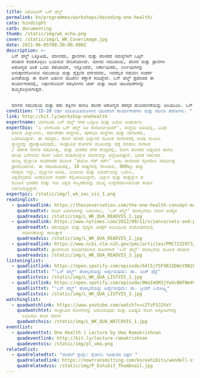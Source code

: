 ```yaml
---
title: ಡಿಕೋಡಿಂಗ್‌ ಒನ್‌ ಹೆಲ್ಥ್‌
permalink: kn/programmes/workshops/decoding-one-health/
cata: hindsight
catb: documenting
thumb: /static/img/wk_echo.png
cover: /static/img/L_WK_Coverimage.jpg
date: 2021-06-05T08:30:00.000Z
description: >-
  ಒನ್‌ ಹೆಲ್ಥ್‌ ಒಕ್ಕೂಟವು, ಮಾನವರು, ಪ್ರಾಣಿಗಳು ಮತ್ತು ಪರಿಸರದ ಸಮಸ್ಯೆಗಳಿಗೆ ಒಟ್ಟಿಗೆ
  ಪರಿಹಾರ ಕಂಡುಕೊಳ್ಳಲು ಬಯಸುವ ವೇದಿಕೆಯಾಗಿದೆ. ಮಾನವ ಸಮುದಾಯ, ಪರಿಸರ ಮತ್ತು ಪ್ರಾಣಿಗಳ
  ಆರೋಗ್ಯದ ಚಿಂತೆ ಒಂದು ಕಡೆಯಾದರೆ, ಇನ್ನೊಂದೆಡೆ, ನಿರ್ಣಾಯಕರು, ನಿರ್ಣಯಗಳನ್ನು
  ಅನುಷ್ಠಾನಗೊಳಿಸುವ ಸಮುದಾಯ ಮತ್ತು ಶೈಕ್ಷಣಿಕ ವರ್ಗದವರು, ಇವರೆಲ್ಲರ ನಡುವಣ ಸಂಪರ್ಕ
  ಹೀನತೆಯನ್ನು ಈ ರೋಗ ಪಿಡುಗಿನ ಮುಖೇಣ ಕಣ್ಣಾರೆ ಕಂಡಿದ್ದೇವೆ. ಒನ್‌ ಹೆಲ್ಥ್‌ ಪ್ರಪಂಚದ ಈ
  ಕಾರ್ಯಾಗಾರದಲ್ಲಿ, ನಿಪುಣರೊಂದಿಗೆ ಸಹಭಾಗಿಗಳ ಚರ್ಚೆ ಮತ್ತು ಆಟದ ಚಟುವಟಿಕೆಗಳನ್ನು
  ಹಮ್ಮಿಕೊಳ್ಳಲಾಗುತ್ತದೆ.


  ಮಾನವ ಸಮುದಾಯ ಮತ್ತು ಪಶು ಪಕ್ಷಿಗಳ ಹಾಗೂ ಪರಿಸರ ಆರೋಗ್ಯದ ಪರಸ್ಪರ ಹೊಂದಾಣಿಕೆಯನ್ನು ಅರಿಯುವಿರಿ. ಒನ್‌ ಹೆಲ್ಥ್‌ ತಂತ್ರವನ್ನು ಬಳಸಿ ಕೊಂಡು ಪ್ರಾದೇಶಿಕ, ರಾಷ್ಟ್ರೀಯ ಹಾಗೂ ಜಾಗತಿಕ ಮಟ್ಟದಲ್ಲಿ, ಮನೆಗಳಲ್ಲಿ ಮತ್ತು ಸಮುದಾಯದಲ್ಲಿ, ಮಾನವ ಮತ್ತು ಪರಿಸರದ ಸ್ವಾಸ್ಥ್ಯವನ್ನು ಕಾಪಾಡಿಕೊಳ್ಳ ಬಹುದು. ನಾವು ಒನ್‌ ಹೆಲ್ಥ್‌ ಮತ್ತು ನಮಗಾಗಿ ಒನ್‌ ಹೆಲ್ಥ್.‌ ನೀವು, ನಿಮ್ಮ ಸುತ್ತಮುತ್ತಲಿರುವ ಎಲ್ಲವೂ, ಈ ಗ್ರಹದ ಭವಿಷ್ಯಕ್ಕೆ ಕಾರಕರಾದ ಅತಿ ಮುಖ್ಯ ಅಂಶಗಳೆಂದು ಅರಿತುಕೊಳ್ಳಿ.
condition: "15-28 ವರ್ಷ ವಯೋಮಿತಿಯೊಳಗಿನ ಯುವಕರಿಗೆ ಕಾರ್ಯಾಗಾರಗಳು ಮತ್ತು ಪರಿಣತಿ ತರಗತಿಗಳು. "
link: http://bit.ly/workshop-onehealth
expertname: ಬೆಂಗಳೂರು ಒನ್‌ ಹೆಲ್ಥ್‌ ನಗರ ಒಕ್ಕೂಟ ಮತ್ತು ಏಖೋ ಅಂತರ್ಜಾಲ
expertbio: ʼದಿ ಬೆಂಗಳೂರು ಒನ್‌ ಹೆಲ್ಥ್‌ ಸಿಟಿ ಕಂಸೋರ್ಶಿಯಮ್', ಸಂಸ್ಥೆಯ ಅಡಿಯಲ್ಲಿ, ವಿವಿಧ
  ವರ್ಗದ ವಿಜ್ಞಾನಿಗಳು, ಸರ್ಕಾರೇತರ ಸಂಸ್ಥೆಗಳು, ಪುರಸಭಾ ಸಂಸ್ಥೆಗಳು ಮತ್ತು ನಾಗರೀಕರು,
  ಒಡಗೂಡಿದ್ದಾರೆ. ಈ ಸದಸ್ಯರು, ರೋಗ ಪರಿಸರ ವಿಜ್ಞಾನದ ಮೂಲಕ ನಾಗರೀಕರಲ್ಲಿ ಅರಿವು ಮೂಡಿಸಿ
  ಸ್ವಾಸ್ಥ್ಯವನ್ನು ಪ್ರೋತ್ಸಾಹಿಸುವುದು, ಸಾಂಕ್ರಾಮಿಕ ರೋಗಗಳ ಮೂಲವನ್ನು ಪತ್ತೆ ಮಾಡಲು ನಾಗರೀಕ
  / ಆಡಳಿತ ವರ್ಗದ ಸಹಭಾಗಿತ್ವ, ಮತ್ತು ಭಾರತದ ನಗರ ಕೇಂದ್ರದಲ್ಲಿ, ರೋಗ ಪರಿಸರದ ಅಧ್ಯಯನ ಹಾಗೂ
  ಹಲವು ಬಗೆಗಳಿಂದ ರೋಗ ನಿದಾನ ಕಂಡುಕೊಳ್ಳುವ ಮಾರ್ಗವನ್ನು ಅನ್ವೇಷಿಸುತ್ತಾರೆ. ಭಾರತ ಸರ್ಕಾರದ
  ಮುಖ್ಯ ವೈಜ್ಞಾನಿಕ ಸಲಹೆಗಾರರ ಮೂಲಕ ʼಈಖೋ ನೆಟ್‌ ವರ್ಕ್‌ʼ ಎಂಬ ಸಾಮಾಜಿಕ ಸೃಜನಶೀಲ ಸಹಭಾಗಿತ್ವ
  ಪ್ರಾರಂಭವಾಗಿದೆ. ಈ ಸಮುದಾಯದಲ್ಲಿ, 10 ರಾಷ್ಟ್ರಗಳಲ್ಲಿ ನೆಲಸಿರುವ, 800ಕ್ಕೂ ಹೆಚ್ಚು
  ಸದಸ್ಯರು ಇದ್ದು, ವೈಜ್ಞಾನಿಕ ಅರಿವು, ವಿನಿಮಯ ಮತ್ತು ವಿಮರ್ಶೆಯನ್ನು ಒದಗಿಸಿ,
  ವಿಶ್ವದೆಲ್ಲೆಡೆಯ ಜನರೊಂದಿಗೆ ಸಂಪರ್ಕ ಕಲ್ಪಿಸಿಕೊಂಡಿದ್ದಾರೆ, ವಿಜ್ಞಾನ ಮತ್ತು ತಂತ್ರಜ್ಞಾನ ದ
  ಮೂಲಕ ಭಾರತದ ಮತ್ತು ಇಡೀ ವಿಶ್ವದ ಸುಸ್ಥಿರತೆಯನ್ನು ಮುಖ್ಯ ಉದ್ದೇಶವಾಗಿಸಿಕೊಂಡು ಕಾರ್ಯ
  ನಿರ್ವಹಿಸುತ್ತಿದ್ದಾರೆ.
expertpic: /static/img/l_wk_sec_vis_1.png
readinglist:
  - quadreadlink: https://theconversation.com/the-one-health-concept-must-prevail-to-allow-us-to-prevent-pandemics-148378
    quadreadtxt: ರೋಗ ಪಿಡುಗುಗಳನ್ನು ನಿವಾರಿಸಲು, 'ಒನ್‌ ಹೆಲ್ಥ್‌ʼ ಪರಿಕಲ್ಪನೆಯು ನಮಗೆ ಅವಶ್ಯಕ
    quadreadvis: /static/img/L_WK_QUA_READVIS_1.jpg
  - quadreadlink: https://www.nytimes.com/2012/09/11/science/vets-and-physicians-find-parallels-in-medical-research.html?_r=1&smid=tw-share
    quadreadtxt: ಪಶುವೈದ್ಯರು ಮತ್ತು ವೈದ್ಯರು ಚಿಕಿತ್ಸೆಗೆ ಸಂಬಂಧಿಸಿದ ಸಂಶೋಧನೆಯಲ್ಲಿ
      ಸಮಾನತೆಯನ್ನು ಕಾಣುತ್ತಾರೆ
    quadreadvis: /static/img/L_WK_QUA_READVIS_2.jpg
  - quadreadlink: https://www.ncbi.nlm.nih.gov/pmc/articles/PMC7232973/#:~:text=One%20Health%20(OH)%20is%20a,plants%2C%20and%20their%20shared%20environment
    quadreadtxt: ಪ್ರಾಣಿಗಳಿಂದ ಸಂವಹನವಾಗುವ ರೋಗಗಳಿಗೆ 'ಒನ್‌ ಹೆಲ್ಥ್‌' ಪರಿಕಲ್ಪನೆಯ ಮೂಲಕ ಪರಿಹಾರ
    quadreadvis: /static/img/L_WK_QUA_READVIS_3.jpg
listeninglist:
  - quadlistlink: https://open.spotify.com/episode/64l5jYSFXBJZbWsY8N2LOs
    quadlisttxt: "'ಒನ್‌ ಹೆಲ್ಥ್‌' ಪರಿಕಲ್ಪನೆಯನ್ನು ಅರ್ಥೈಸುವುದು: ಡಾ. ಎರಿಕ್‌ ಫೆವ್ರೆ"
    quadlistvis: /static/img/L_WK_QUA_LISTVIS_1.jpg
  - quadlistlink: https://open.spotify.com/episode/0WaImGM3jYwXcB6FNm4VGv
    quadlisttxt: "'ಒನ್‌ ಹೆಲ್ಥ್‌' ಪರಿಕಲ್ಪನೆಯನ್ನು ಅರ್ಥೈಸುವುದು: ಡಾ. ಸ್ಟೀವನ್‌ ಒಸೋಫ್ಸ್ಕಿ"
    quadlistvis: /static/img/L_WK_QUA_LISTVIS_2.jpg
watchinglist:
  - quadwatchlink: https://www.youtube.com/watch?v=cZfzP3J2VxY
    quadwatchtxt: ಸಾಂಕ್ರಾಮಿಕ ರೋಗಗಳನ್ನು ಎದುರಿಸುವುದು ಮತ್ತು ಭವಿಷ್ಯದ ರೋಗ ಆಸ್ಫೋಟಗಳನ್ನು
      ಊಹಿಸಲು ಹೊಸ ಮಾರ್ಗ
    quadwatchvis: /static/img/L_WK_QUA_WATCHVIS_1.jpg
eventlist:
  - quadeventtxt: One Health | Lecture by Uma Ramakrishnan
    quadeventlink: http://bit.ly/lecture-ramakrishnan
    quadeventvis: /static/img/pl_uma.png
relatedlist:
  - quadrelatedtxt: "ವೆಂಡೆಲ್‌ ಸ್ಟಾನ್ಲೇ: ವೈರಾಣು ಇತಿಹಾಸದ ಚಿತ್ರಣ "
    quadrelatedlink: https://nowtransmitting.com/kn/exhibits/wendell-stanley/
    quadrelatedvis: /static/img/P_Exhibit_Thumbnail.jpg
---
```

